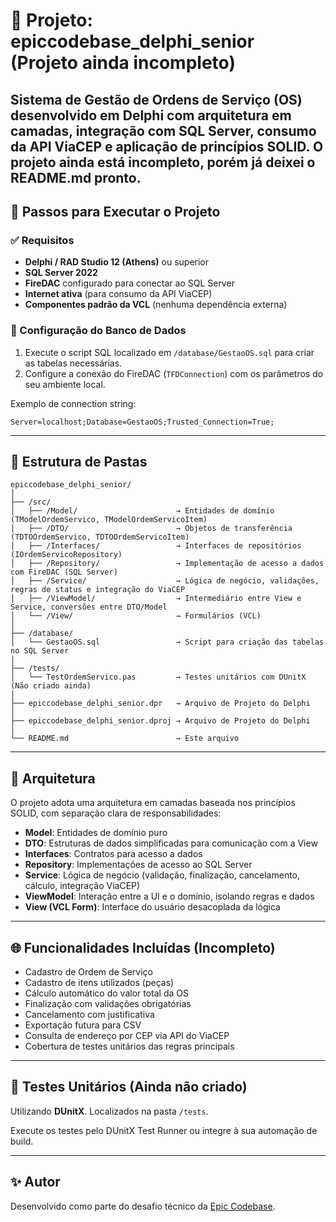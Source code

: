 
# 📘 Projeto: epiccodebase_delphi_senior (Projeto ainda incompleto)

Sistema de Gestão de Ordens de Serviço (OS) desenvolvido em Delphi com arquitetura em camadas, integração com SQL Server, consumo da API ViaCEP e aplicação de princípios SOLID.
O projeto ainda está incompleto, porém já deixei o README.md pronto.
---

## 🚀 Passos para Executar o Projeto

### ✅ Requisitos
- **Delphi / RAD Studio 12 (Athens)** ou superior
- **SQL Server 2022**
- **FireDAC** configurado para conectar ao SQL Server
- **Internet ativa** (para consumo da API ViaCEP)
- **Componentes padrão da VCL** (nenhuma dependência externa)

### 🔧 Configuração do Banco de Dados

1. Execute o script SQL localizado em `/database/GestaoOS.sql` para criar as tabelas necessárias.
2. Configure a conexão do FireDAC (`TFDConnection`) com os parâmetros do seu ambiente local.

Exemplo de connection string:
```
Server=localhost;Database=GestaoOS;Trusted_Connection=True;
```
---

## 📁 Estrutura de Pastas

```
epiccodebase_delphi_senior/
│
├── /src/
│   ├── /Model/                      → Entidades de domínio (TModelOrdemServico, TModelOrdemServicoItem)
│   ├── /DTO/                        → Objetos de transferência (TDTOOrdemServico, TDTOOrdemServicoItem)
│   ├── /Interfaces/                 → Interfaces de repositórios (IOrdemServicoRepository)
│   ├── /Repository/                 → Implementação de acesso a dados com FireDAC (SQL Server)
│   ├── /Service/                    → Lógica de negócio, validações, regras de status e integração do ViaCEP
│   ├── /ViewModel/                  → Intermediário entre View e Service, conversões entre DTO/Model
│   └── /View/                       → Formulários (VCL)
│
├── /database/
│   └── GestaoOS.sql                 → Script para criação das tabelas no SQL Server
│
├── /tests/
│   └── TestOrdemServico.pas         → Testes unitários com DUnitX (Não criado ainda)
│
├── epiccodebase_delphi_senior.dpr   → Arquivo de Projeto do Delphi
│
├── epiccodebase_delphi_senior.dproj → Arquivo de Projeto do Delphi
│
└── README.md                        → Este arquivo
```
---

## 📐 Arquitetura

O projeto adota uma arquitetura em camadas baseada nos princípios SOLID, com separação clara de responsabilidades:

- **Model**: Entidades de domínio puro
- **DTO**: Estruturas de dados simplificadas para comunicação com a View
- **Interfaces**: Contratos para acesso a dados
- **Repository**: Implementações de acesso ao SQL Server
- **Service**: Lógica de negócio (validação, finalização, cancelamento, cálculo, integração ViaCEP)
- **ViewModel**: Interação entre a UI e o domínio, isolando regras e dados
- **View (VCL Form)**: Interface do usuário desacoplada da lógica
---

## 🌐 Funcionalidades Incluídas (Incompleto)

- Cadastro de Ordem de Serviço
- Cadastro de itens utilizados (peças)
- Cálculo automático do valor total da OS
- Finalização com validações obrigatórias
- Cancelamento com justificativa
- Exportação futura para CSV
- Consulta de endereço por CEP via API do ViaCEP
- Cobertura de testes unitários das regras principais
---

## 🧪 Testes Unitários (Ainda não criado)

Utilizando **DUnitX**. Localizados na pasta `/tests`.

Execute os testes pelo DUnitX Test Runner ou integre à sua automação de build.

---

## ✨ Autor

Desenvolvido como parte do desafio técnico da [Epic Codebase](https://epiccodebase.com).
